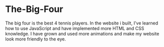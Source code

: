 # The-Big-Four
The big four is the best 4 tennis players. In the website i built, I've learned how to use JavaScript and have implemented more HTML and CSS knowledge. I have grown and used more animations and make my website look more friendly to the eye. 
